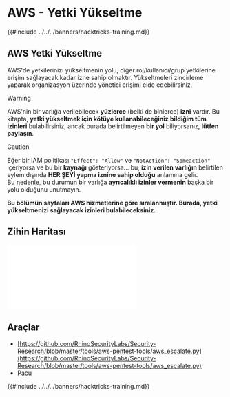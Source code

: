 # AWS - Yetki Yükseltme

{{#include ../../../banners/hacktricks-training.md}}

## AWS Yetki Yükseltme

AWS'de yetkilerinizi yükseltmenin yolu, diğer rol/kullanıcı/grup yetkilerine erişim sağlayacak kadar izne sahip olmaktır. Yükseltmeleri zincirleme yaparak organizasyon üzerinde yönetici erişimi elde edebilirsiniz.

> [!WARNING]
> AWS'nin bir varlığa verilebilecek **yüzlerce** (belki de binlerce) **izni** vardır. Bu kitapta, **yetki yükseltmek için kötüye kullanabileceğiniz** **bildiğim tüm izinleri** bulabilirsiniz, ancak burada belirtilmeyen **bir yol** biliyorsanız, **lütfen paylaşın**.

> [!CAUTION]
> Eğer bir IAM politikası `"Effect": "Allow"` ve `"NotAction": "Someaction"` içeriyorsa ve bu bir **kaynağı** gösteriyorsa... bu, **izin verilen varlığın** belirtilen eylem dışında **HER ŞEYİ yapma iznine sahip olduğu** anlamına gelir.\
> Bu nedenle, bu durumun bir varlığa **ayrıcalıklı izinler vermenin** başka bir yolu olduğunu unutmayın.

**Bu bölümün sayfaları AWS hizmetlerine göre sıralanmıştır. Burada, yetki yükseltmenizi sağlayacak izinleri bulabileceksiniz.**

## Zihin Haritası

![](<../../../pdfs/AWS_Services.pdf>)

## Araçlar

- [https://github.com/RhinoSecurityLabs/Security-Research/blob/master/tools/aws-pentest-tools/aws_escalate.py](https://github.com/RhinoSecurityLabs/Security-Research/blob/master/tools/aws-pentest-tools/aws_escalate.py)
- [Pacu](https://github.com/RhinoSecurityLabs/pacu)

{{#include ../../../banners/hacktricks-training.md}}
